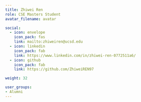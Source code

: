 ```yaml
---
title: Zhiwei Ren
role: CSE Masters Student
avatar_filename: avatar

social:
  - icon: envelope
    icon_pack: fas
    link: mailto:zhiweiren@ucsd.edu
  - icon: linkedin
    icon_pack: fab
    link: https://www.linkedin.com/in/zhiwei-ren-0772511a6/
  - icon: github
    icon_pack: fab
    link: https://github.com/ZhiweiREN97

weight: 32

user_groups:
- Alumni
---
```

